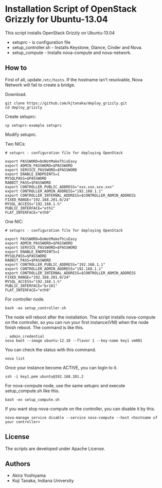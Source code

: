Installation Script of OpenStack Grizzly for Ubuntu-13.04
======================================================

This script installs OpenStack Grizzly on Ubuntu-13.04

* setuprc - is configuration file
* setup_controller.sh - Installs Keystone, Glance, Cinder and Nova.
* setup_compute - Installs nova-compute and nova-network.

How to
------
First of all, update ```/etc/hosts```. If the hostname isn't resolvable,
Nova Network will fail to create a bridge.

Download.
```
git clone https://github.com/kjtanaka/deploy_grizzly.git
cd deploy_grizzly
```

Create setuprc:
```
cp setuprc-example setuprc
```

Modify setuprc.

Two NICs:
```
# setuprc - configuration file for deploying OpenStack

export PASSWORD=DoNotMakeThisEasy
export ADMIN_PASSWORD=$PASSWORD
export SERVICE_PASSWORD=$PASSWORD
export ENABLE_ENDPOINTS=1
MYSQLPASS=$PASSWORD
RABBIT_PASS=$PASSWORD
export CONTROLLER_PUBLIC_ADDRESS="xxx.xxx.xxx.xxx"
export CONTROLLER_ADMIN_ADDRESS="192.168.1.1"
export CONTROLLER_INTERNAL_ADDRESS=$CONTROLLER_ADMIN_ADDRESS
FIXED_RANGE="192.168.201.0/24"
MYSQL_ACCESS="192.168.1.%"
PUBLIC_INTERFACE="eth1"
FLAT_INTERFACE="eth0"
```
One NIC:
```
# setuprc - configuration file for deploying OpenStack

export PASSWORD=DoNotMakeThisEasy
export ADMIN_PASSWORD=$PASSWORD
export SERVICE_PASSWORD=$PASSWORD
export ENABLE_ENDPOINTS=1
MYSQLPASS=$PASSWORD
RABBIT_PASS=$PASSWORD
export CONTROLLER_PUBLIC_ADDRESS="192.168.1.1"
export CONTROLLER_ADMIN_ADDRESS="192.168.1.1"
export CONTROLLER_INTERNAL_ADDRESS=$CONTROLLER_ADMIN_ADDRESS
FIXED_RANGE="192.168.201.0/24"
MYSQL_ACCESS="192.168.1.%"
PUBLIC_INTERFACE="br101"
FLAT_INTERFACE="eth0"
```

For controller node.
```
bash -ex setup_controller.sh
```
The node will reboot after the installation. The script installs nova-compute 
on the controller, so you can run your first instance(VM) when the node finish reboot.
The command is like this.
```
. admin_credential
nova boot --image ubuntu-12.10 --flavor 1 --key-name key1 vm001
```
You can check the status with this command.
```
nova list
```
Once your instance become ACTIVE, you can login to it.
```
ssh -i key1.pem ubuntu@192.168.201.2
```

For nova-compute node, use the same setuprc and execute setup_compute.sh
like this.
```
bash -ex setup_compute.sh
```

If you want stop nova-compute on the controller, you can disable it by this.
```
nova-manage service disable --service nova-compute --host <hostname of your controller>
```

License
--------------------------
The scripts are developed under Apache License.

Authors
--------------------------
* Akira Yoshiyama
* Koji Tanaka, Indiana University
